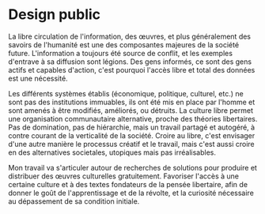 # Design public

La libre circulation de l'information, des œuvres, et plus généralement des savoirs de l'humanité est une des composantes majeures de la société future. L'information a toujours été source de conflit, et les exemples d'entrave à sa diffusion sont légions. Des gens informés, ce sont des gens actifs et capables d'action, c'est pourquoi l'accès libre et total des données est une nécessité.

Les différents systèmes établis (économique, politique, culturel, etc.) ne sont pas des institutions immuables, ils ont été mis en place par l'homme et sont amenés à être modifiés, améliorés, ou détruits. La culture libre permet une organisation communautaire alternative, proche des théories libertaires. Pas de domination, pas de hiérarchie, mais un travail partagé et autogéré, à contre courant de la verticalité de la société. Croire au libre, c'est envisager d'une autre manière le processus créatif et le travail, mais c'est aussi croire en des alternatives societales, utopiques mais pas irréalisables.

Mon travail va s'articuler autour de recherches de solutions pour produire et distribuer des œuvres culturelles gratuitement. Favoriser l'accès à une certaine culture et à des textes fondateurs de la pensée libertaire, afin de donner le goût de l'apprentissage et de la révolte, et la curiosité nécessaire au dépassement de sa condition initiale.